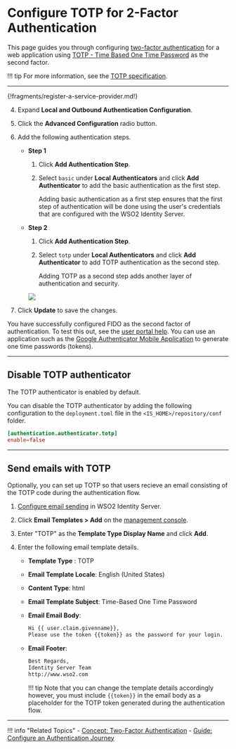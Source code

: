 # Configure TOTP for 2-Factor Authentication

This page guides you through configuring [two-factor authentication](../../../concepts/authentication/intro-authentication#two-factor-authentication) for a web application using [TOTP - Time Based One Time Password](insertlink) as the second factor. 

!!! tip
    For more information, see the [TOTP specification](https://tools.ietf.org/html/rfc6238).

----

{!fragments/register-a-service-provider.md!}

4. Expand **Local and Outbound Authentication Configuration**.

5. Click the **Advanced Configuration** radio button. 

6. Add the following authentication steps. 
    - **Step 1**
        1. Click **Add Authentication Step**.

        2. Select `basic` under **Local Authenticators** and click **Add Authenticator** to add the basic authentication as the first step.

            Adding basic authentication as a first step ensures that the first step of authentication will be done using the user's credentials that are configured with the WSO2 Identity Server.

    - **Step 2**
        1. Click **Add Authentication Step**.

        2. Select `totp` under **Local Authenticators** and click **Add Authenticator** to add TOTP authentication as the second step.

            Adding TOTP as a second step adds another layer of authentication and security.
    
         <img name='totp-authentication-steps' src='../../../assets/img/guides/totp-authentication-steps.png' class='img-zoomable'/>

7. Click **Update** to save the changes.


You have successfully configured FIDO as the second factor of authentication. To test this out, see the [user portal help](insertlink).
You can use an application such as the [Google Authenticator Mobile Application](https://play.google.com/store/apps/details?id=com.google.android.apps.authenticator2&hl=en) to generate one time passwords (tokens).

----

## Disable TOTP authenticator

The  TOTP authenticator is enabled by default.

You can disable the  TOTP authenticator by adding the following configuration to the `deployment.toml` file in the
`<IS_HOME>/repository/conf` folder.

```toml
[authentication.authenticator.totp]
enable=false
```

----

## Send emails with TOTP

Optionally, you can set up TOTP so that users recieve an email consisting of the TOTP code during the authentication flow. 

1. [Configure email sending](../../../fragments/configure-email-sending) in WSO2 Identity Server. 

2. Click **Email Templates > Add** on the [management console](insertlink). 

3. Enter "TOTP" as the **Template Type Display Name** and click **Add**.

4. Enter the following email template details. 

    - **Template Type** : TOTP
    - **Email Template Locale**: English (United States)
    - **Content Type**: html
    - **Email Template Subject**:  Time-Based One Time Password
    - **Email Email Body**: 

        ```html
        Hi {{ user.claim.givenname}},
        Please use the token {{token}} as the password for your login.
        ```

    - **Email Footer**: 

        ```html
        Best Regards,
        Identity Server Team
        http://www.wso2.com
        ```

        !!! tip
            Note that you can change the template details accordingly however, you must include `{{token}}` in the email body as a placeholder for the TOTP token generated during the authentication flow.

----

!!! info "Related Topics"
    - [Concept: Two-Factor Authentication](../../../concepts/authentication/intro-authentication#single-factor-authentication)
    - [Guide: Configure an Authentication Journey](../configure-authentication-journey)